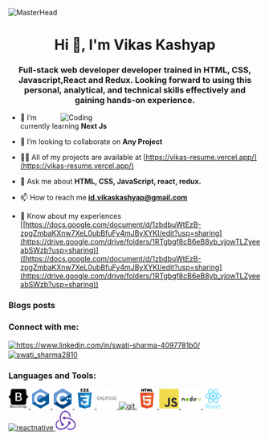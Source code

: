 ![MasterHead](https://www.9series.com/img/services/full-stack/best%20Full%20Stack%20development%20company%20in%20India.jpg)

<h1 align="center">Hi 👋, I'm Vikas Kashyap</h1>
<h3 align="center">Full-stack web developer developer trained in HTML, CSS, Javascript,React and Redux. Looking forward to using this personal, analytical, and technical skills effectively and gaining hands-on experience.</h3>

<img align="right" alt="Coding" width="400" src="https://camo.githubusercontent.com/6587ec1b3304a4351679cd4324e47a86ac3e17f878d446bf0e8e6856551d80ba/68747470733a2f2f7468656e696e65686572747a2e636f6d2f77702d636f6e74656e742f75706c6f6164732f323032302f30362f66756c6c2d737461636b2d646576656c6f706d656e742e676966">



- 🌱 I’m currently learning **Next Js**

- 👯 I’m looking to collaborate on **Any Project**

- 👨‍💻 All of my projects are available at [https://vikas-resume.vercel.app/](https://vikas-resume.vercel.app/)

<!-- - 📝 I write articles on [https://medium.com/@ss2958560](https://medium.com/@ss2958560) -->

- 💬 Ask me about **HTML, CSS, JavaScript, react, redux.**

- 📫 How to reach me **id.vikaskashyap@gmail.com**

- 📄 Know about my experiences [[https://docs.google.com/document/d/1zbdbuWtEzB-zpgZmbaKXnw7XeL0ubBfuFy4mJByXYKI/edit?usp=sharing](https://drive.google.com/drive/folders/1RTgbgf8cB6eB8yb_vjowTLZyeeabSWzb?usp=sharing)]([https://docs.google.com/document/d/1zbdbuWtEzB-zpgZmbaKXnw7XeL0ubBfuFy4mJByXYKI/edit?usp=sharing](https://drive.google.com/drive/folders/1RTgbgf8cB6eB8yb_vjowTLZyeeabSWzb?usp=sharing))

### Blogs posts

<!-- BLOG-POST-LIST:START -->
<!-- BLOG-POST-LIST:END -->

<h3 align="left">Connect with me:</h3>
<p align="left">

<a href="https://www.linkedin.com/in/vikas-kashyap-bb7a5318b/" target="blank"><img align="center" src="https://raw.githubusercontent.com/rahuldkjain/github-profile-readme-generator/master/src/images/icons/Social/linked-in-alt.svg" alt="https://www.linkedin.com/in/swati-sharma-4097781b0/" height="30" width="40" /></a>
<a href="https://www.instagram.com/ivikaskashyap/" target="blank"><img align="center" src="https://raw.githubusercontent.com/rahuldkjain/github-profile-readme-generator/master/src/images/icons/Social/instagram.svg" alt="swati_sharma2810" height="30" width="40" /></a>

<h3 align="left">Languages and Tools:</h3>
<p align="left"> <a href="https://getbootstrap.com" target="_blank" rel="noreferrer"> 
  <img src="https://raw.githubusercontent.com/devicons/devicon/master/icons/bootstrap/bootstrap-plain-wordmark.svg" alt="bootstrap" width="40" height="40"/> </a> <a href="https://www.cprogramming.com/" target="_blank" rel="noreferrer"> 
  <img src="https://raw.githubusercontent.com/devicons/devicon/master/icons/c/c-original.svg" alt="c" width="40" height="40"/> </a> <a href="https://www.w3schools.com/cpp/" target="_blank" rel="noreferrer">
  <img src="https://raw.githubusercontent.com/devicons/devicon/master/icons/cplusplus/cplusplus-original.svg" alt="cplusplus" width="40" height="40"/> </a> <a href="https://www.w3schools.com/css/" target="_blank" rel="noreferrer">
  <img src="https://raw.githubusercontent.com/devicons/devicon/master/icons/css3/css3-original-wordmark.svg" alt="css3" width="40" height="40"/> </a> <a href="https://expressjs.com" target="_blank" rel="noreferrer">
  <img src="https://raw.githubusercontent.com/devicons/devicon/master/icons/express/express-original-wordmark.svg" alt="express" width="40" height="40"/> </a> <a href="https://git-scm.com/" target="_blank" rel="noreferrer"> <img src="https://www.vectorlogo.zone/logos/git-scm/git-scm-icon.svg" alt="git" width="40" height="40"/> </a> <a href="https://www.w3.org/html/" target="_blank" rel="noreferrer"> 
  <img src="https://raw.githubusercontent.com/devicons/devicon/master/icons/html5/html5-original-wordmark.svg" alt="html5" width="40" height="40"/> </a> <a href="https://developer.mozilla.org/en-US/docs/Web/JavaScript" target="_blank" rel="noreferrer"> 
  <img src="https://raw.githubusercontent.com/devicons/devicon/master/icons/javascript/javascript-original.svg" alt="javascript" width="40" height="40"/> </a> <a href="https://www.mathworks.com/" target="_blank" rel="noreferrer">
<!--   <img src="https://upload.wikimedia.org/wikipedia/commons/2/21/Matlab_Logo.png" alt="matlab" width="40" height="40"/> </a> <a href="https://www.mongodb.com/" target="_blank" rel="noreferrer">  -->
<!--   <img src="https://raw.githubusercontent.com/devicons/devicon/master/icons/mongodb/mongodb-original-wordmark.svg" alt="mongodb" width="40" height="40"/> </a> <a href="https://nodejs.org" target="_blank" rel="noreferrer">  -->
  <img src="https://raw.githubusercontent.com/devicons/devicon/master/icons/nodejs/nodejs-original-wordmark.svg" alt="nodejs" width="40" height="40"/> </a> <a href="https://legacy.reactjs.org/docs/getting-started.html" target="_blank" rel="noreferrer">
<!--   <img src="https://raw.githubusercontent.com/devicons/devicon/master/icons/python/python-original.svg" alt="python" width="40" height="40"/> </a> <a href="https://reactjs.org/" target="_blank" rel="noreferrer">  -->
  <img src="https://raw.githubusercontent.com/devicons/devicon/master/icons/react/react-original-wordmark.svg" alt="react" width="40" height="40"/> </a> <a href="https://reactnative.dev/" target="_blank" rel="noreferrer">
  <img src="https://reactnative.dev/img/header_logo.svg" alt="reactnative" width="40" height="40"/> </a> <a href="https://redux.js.org" target="_blank" rel="noreferrer"> 
  <img src="https://raw.githubusercontent.com/devicons/devicon/master/icons/redux/redux-original.svg" alt="redux" width="40" height="40"/> </a> </p>




